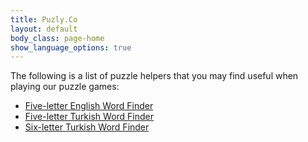 ```yaml
---
title: Puzly.Co
layout: default
body_class: page-home
show_language_options: true
---
```



<section class="section tools">
	<div class="container">
		<div class="section-helper-list">
			<div class="section-title">
				The following is a list of puzzle helpers that you may find useful when playing our puzzle games:
			</div>
			<ul class="main-list">
				<li><a href="/helper/five-letter-word-finder.html">Five-letter English Word Finder</a></li>
				<li><a href="/helper/bes-harfli-kelime-bulucu.html">Five-letter Turkish Word Finder</a></li>
				<li><a href="/helper/alti-harfli-kelime-bulucu.html">Six-letter Turkish Word Finder</a></li>
			</ul>
		</div>
	</div>
</section>
